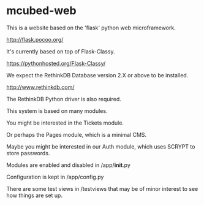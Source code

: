 mcubed-web
===============

This is a website based on the 'flask' python web microframework.

http://flask.pocoo.org/

It's currently based on top of Flask-Classy.

https://pythonhosted.org/Flask-Classy/

We expect the RethinkDB Database version 2.X or above to be installed.

http://www.rethinkdb.com/

The RethinkDB Python driver is also required.

This system is based on many modules. 

You might be interested in the Tickets module.

Or perhaps the Pages module, which is a minimal CMS.

Maybe you might be interested in our Auth module, which uses SCRYPT to store passwords.

Modules are enabled and disabled in /app/__init__.py

Configuration is kept in /app/config.py

There are some test views in /testviews that may be of minor interest to see how things are set up.


